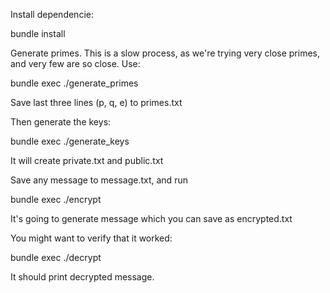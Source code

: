 Install dependencie:

  bundle install

Generate primes. This is a slow process, as we're trying very close primes, and very few are so close.
Use:

  bundle exec ./generate_primes

Save last three lines (p, q, e) to primes.txt

Then generate the keys:

  bundle exec ./generate_keys

It will create private.txt and public.txt

Save any message to message.txt, and run

  bundle exec ./encrypt

It's going to generate message which you can save as encrypted.txt

You might want to verify that it worked:

  bundle exec ./decrypt

It should print decrypted message.
